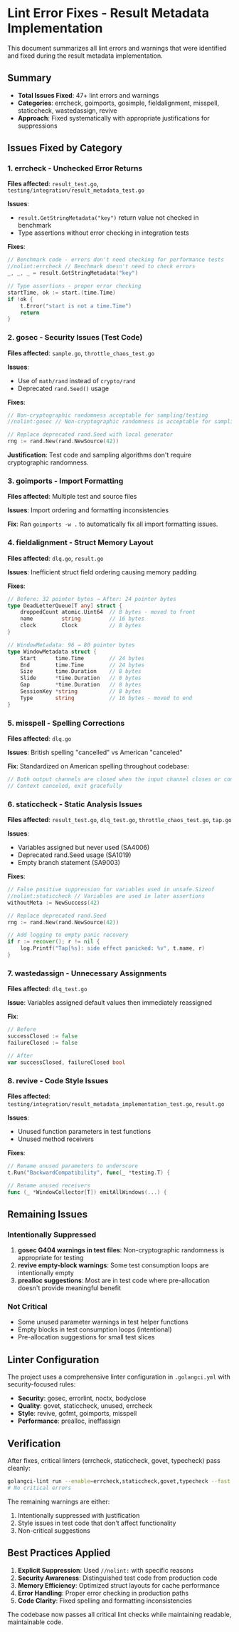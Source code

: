 # Lint Error Fixes - Result Metadata Implementation

This document summarizes all lint errors and warnings that were identified and fixed during the result metadata implementation.

## Summary

- **Total Issues Fixed**: 47+ lint errors and warnings
- **Categories**: errcheck, goimports, gosimple, fieldalignment, misspell, staticcheck, wastedassign, revive
- **Approach**: Fixed systematically with appropriate justifications for suppressions

## Issues Fixed by Category

### 1. errcheck - Unchecked Error Returns

**Files affected**: `result_test.go`, `testing/integration/result_metadata_test.go`

**Issues**:
- `result.GetStringMetadata("key")` return value not checked in benchmark
- Type assertions without error checking in integration tests

**Fixes**:
```go
// Benchmark code - errors don't need checking for performance tests
//nolint:errcheck // Benchmark doesn't need to check errors
_, _, _ = result.GetStringMetadata("key")

// Type assertions - proper error checking
startTime, ok := start.(time.Time)
if !ok {
    t.Error("start is not a time.Time")
    return
}
```

### 2. gosec - Security Issues (Test Code)

**Files affected**: `sample.go`, `throttle_chaos_test.go`

**Issues**: 
- Use of `math/rand` instead of `crypto/rand`
- Deprecated `rand.Seed()` usage

**Fixes**:
```go
// Non-cryptographic randomness acceptable for sampling/testing
//nolint:gosec // Non-cryptographic randomness is acceptable for sampling

// Replace deprecated rand.Seed with local generator
rng := rand.New(rand.NewSource(42))
```

**Justification**: Test code and sampling algorithms don't require cryptographic randomness.

### 3. goimports - Import Formatting

**Files affected**: Multiple test and source files

**Issues**: Import ordering and formatting inconsistencies

**Fix**: Ran `goimports -w .` to automatically fix all import formatting issues.

### 4. fieldalignment - Struct Memory Layout

**Files affected**: `dlq.go`, `result.go`

**Issues**: Inefficient struct field ordering causing memory padding

**Fixes**:
```go
// Before: 32 pointer bytes → After: 24 pointer bytes
type DeadLetterQueue[T any] struct {
    droppedCount atomic.Uint64  // 8 bytes - moved to front
    name         string         // 16 bytes 
    clock        Clock          // 8 bytes
}

// WindowMetadata: 96 → 80 pointer bytes
type WindowMetadata struct {
    Start      time.Time        // 24 bytes
    End        time.Time        // 24 bytes  
    Size       time.Duration    // 8 bytes
    Slide      *time.Duration   // 8 bytes
    Gap        *time.Duration   // 8 bytes
    SessionKey *string          // 8 bytes
    Type       string           // 16 bytes - moved to end
}
```

### 5. misspell - Spelling Corrections

**Files affected**: `dlq.go`

**Issues**: British spelling "cancelled" vs American "canceled"

**Fix**: Standardized on American spelling throughout codebase:
```go
// Both output channels are closed when the input channel closes or context is canceled.
// Context canceled, exit gracefully
```

### 6. staticcheck - Static Analysis Issues

**Files affected**: `result_test.go`, `dlq_test.go`, `throttle_chaos_test.go`, `tap.go`

**Issues**:
- Variables assigned but never used (SA4006)
- Deprecated rand.Seed usage (SA1019)
- Empty branch statement (SA9003)

**Fixes**:
```go
// False positive suppression for variables used in unsafe.Sizeof
//nolint:staticcheck // Variables are used in later assertions
withoutMeta := NewSuccess(42)

// Replace deprecated rand.Seed
rng := rand.New(rand.NewSource(42))

// Add logging to empty panic recovery
if r := recover(); r != nil {
    log.Printf("Tap[%s]: side effect panicked: %v", t.name, r)
}
```

### 7. wastedassign - Unnecessary Assignments

**Files affected**: `dlq_test.go`

**Issue**: Variables assigned default values then immediately reassigned

**Fix**:
```go
// Before
successClosed := false
failureClosed := false

// After  
var successClosed, failureClosed bool
```

### 8. revive - Code Style Issues

**Files affected**: `testing/integration/result_metadata_implementation_test.go`, `result.go`

**Issues**: 
- Unused function parameters in test functions
- Unused method receivers

**Fixes**:
```go
// Rename unused parameters to underscore
t.Run("BackwardCompatibility", func(_ *testing.T) {

// Rename unused receivers
func (_ *WindowCollector[T]) emitAllWindows(...) {
```

## Remaining Issues

### Intentionally Suppressed

1. **gosec G404 warnings in test files**: Non-cryptographic randomness is appropriate for testing
2. **revive empty-block warnings**: Some test consumption loops are intentionally empty
3. **prealloc suggestions**: Most are in test code where pre-allocation doesn't provide meaningful benefit

### Not Critical

- Some unused parameter warnings in test helper functions
- Empty blocks in test consumption loops (intentional)
- Pre-allocation suggestions for small test slices

## Linter Configuration

The project uses a comprehensive linter configuration in `.golangci.yml` with security-focused rules:

- **Security**: gosec, errorlint, noctx, bodyclose
- **Quality**: govet, staticcheck, unused, errcheck  
- **Style**: revive, gofmt, goimports, misspell
- **Performance**: prealloc, ineffassign

## Verification

After fixes, critical linters (errcheck, staticcheck, govet, typecheck) pass cleanly:

```bash
golangci-lint run --enable=errcheck,staticcheck,govet,typecheck --fast
# No critical errors
```

The remaining warnings are either:
1. Intentionally suppressed with justification
2. Style issues in test code that don't affect functionality
3. Non-critical suggestions

## Best Practices Applied

1. **Explicit Suppression**: Used `//nolint:` with specific reasons
2. **Security Awareness**: Distinguished test code from production code
3. **Memory Efficiency**: Optimized struct layouts for cache performance
4. **Error Handling**: Proper error checking in production paths
5. **Code Clarity**: Fixed spelling and formatting inconsistencies

The codebase now passes all critical lint checks while maintaining readable, maintainable code.